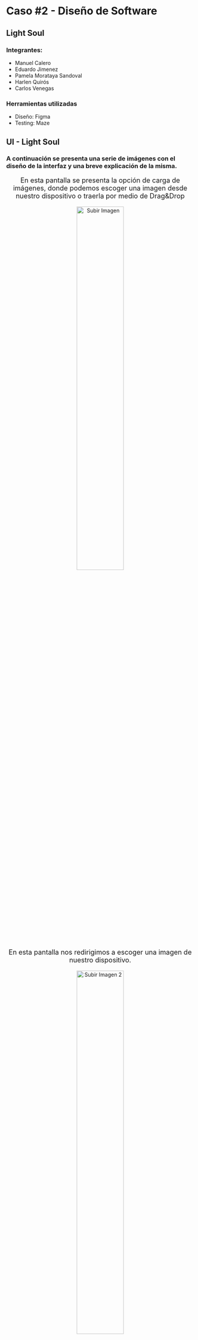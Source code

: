# Caso #2 - Diseño de Software 
## Light Soul

### Integrantes:
- Manuel Calero
- Eduardo Jimenez
- Pamela Morataya Sandoval
- Harlen Quirós
- Carlos Venegas

### Herramientas utilizadas
- Diseño: Figma
- Testing: Maze

## UI - Light Soul
### A continuación se presenta una serie de imágenes con el diseño de la interfaz y una breve explicación de la misma.

<div style="text-align: center; margin-bottom: 40px;">
    <p style="font-size: 18px;">En esta pantalla se presenta la opción de carga de imágenes, donde podemos escoger una imagen desde nuestro dispositivo o traerla por medio de Drag&Drop</p>
    <img src="./UI/subirImagen.png" alt="Subir Imagen" style="width: 50%;"/>
</div>

<div style="text-align: center; margin-bottom: 40px;">
    <p style="font-size: 18px;">En esta pantalla nos redirigimos a escoger una imagen de nuestro dispositivo.</p>
    <img src="./UI/subirImagen2.png" alt="Subir Imagen 2" style="width: 50%;"/>
</div>

<div style="text-align: center; margin-bottom: 40px;">
    <p style="font-size: 18px;">Seleccionamos la imagen de preferencia para crearle el diseño por medio de IA.</p>
    <img src="./UI/subirImagen3.png" alt="Subir Imagen 3" style="width: 50%;"/>
</div>

<div style="text-align: center; margin-bottom: 40px;">
    <p style="font-size: 18px;">Ya en esta pantalla nos sale que tenemos nuestra imagen cargada en la página, ya solo queda que selecciones "Diseña con IA"</p>
    <img src="./UI/subirImagenFinal.png" alt="Subir Imagen Final" style="width: 50%;"/>
</div>

<div style="text-align: center; margin-bottom: 40px;">
    <p style="font-size: 18px;">En esta pantalla, tenemos la opción de generar un texto con lo que buscamos o escoger que sea a elección de nuestra IA. En este caso la IA se va a encargar de colocar las lámparas que mejor se acoplen al lugar.</p>
    <img src="./UI/disenarInicio.png" alt="Diseñar Inicio" style="width: 50%;"/>
</div>

<div style="text-align: center; margin-bottom: 40px;">
    <p style="font-size: 18px;">Ahora nos dirige a una pantalla en la cual nuestra IA colocó las lámparas que mejor quedaban en el lugar.</p>
    <img src="./UI/disenar2.png" alt="Diseñar 2" style="width: 50%;"/>
</div>

<div style="text-align: center; margin-bottom: 40px;">
    <p style="font-size: 18px;">Podemos posicionarnos sobre lámpara de nuestra preferencia y agregarla al carrito de compras (en este caso escogimos las 3).</p>
    <img src="./UI/lamparasAgregadas.png" alt="Lámparas Agregadas" style="width: 50%;"/>
</div>

<div style="text-align: center; margin-bottom: 40px;">
    <p style="font-size: 18px;">También tenemos la opción de cambiar una lámpara, en este caso cambiamos la del techo.</p>
    <img src="./UI/cambiarLampTecho.png" alt="Cambiar Lámpara Techo" style="width: 50%;"/>
</div>

<div style="text-align: center; margin-bottom: 40px;">
    <p style="font-size: 18px;">En este frame se puede apreciar cómo la lámpara izquierda cambió, eso puedes hacer las veces que necesites.</p>
    <img src="./UI/cambiarLampIzq.png" alt="Cambiar Lámpara Izquierda" style="width: 50%;"/>
</div>

<div style="text-align: center; margin-bottom: 40px;">
    <p style="font-size: 18px;">Si no te gusta una lámpara, puedes eliminarla. Eso hicimos con la que se encontraba a la derecha de nuestra sala.</p>
    <img src="./UI/eliminarLampDer.png" alt="Eliminar Lámpara Derecha" style="width: 50%;"/>
</div>

<div style="text-align: center; margin-bottom: 40px;">
    <p style="font-size: 18px;">Con nuestra IA tenemos la opción de observar nuestras lámparas apagadas y ver cómo se ve su lugar escogido.</p>
    <img src="./UI/luzApagada.png" alt="Luz Apagada" style="width: 50%;"/>
</div>

<div style="text-align: center; margin-bottom: 40px;">
    <p style="font-size: 18px;">Presionando en nuestras lámparas se pueden encender y así ver cuánta luminosidad ofrecen en su habitación.</p>
    <img src="./UI/luzEncendida.png" alt="Luz Encendida" style="width: 50%;"/>
</div>

## Proceso del test de usabilidad

Para lograr el test de usabilidad se utilizo la herramienta MAZE en donde se realizan distintas pruebas con el fin de testear el comportamiento de un usuario para así lograr una tarea específica en la página web, a continuación se adjunta el link al test https://t.maze.co/277309294.
Esta prueba consiste en varias tareas:
- Colocar la edad del participante.
Esta prueba se realiza para poder determinar el público y el rango de su edad, con el fin de ver si esto afecta.

- Cargar una imágen de entorno para probar distintas lámparas.
Esta prueba es importante ya que es necesario comprobar que el usuario pueda subir una imágen y así probar las lámparas en su ambiente deseado.

- Agregar al carrito las 3 lámparas de la imágen.
Esta prueba se realiza con el fin de probar que el usuario entiende la funcionalidad del carrito en la página web y así poder adquirir artículos.

- Responder a: ¿Sintió esta experiencia intuitiva?, sino, ¿qué se le dificultó?
Esta pregunta se realiza posterior a dos pruebas para así conocer la opinión del usuario posterior.

- Eliminar de la imágen alguna de las Lámparas
Esta prueba se realiza con el fin de que el usuario pueda probar distintas combinaciones de lámparas en la imágen.

- Testear la iluminación de las lámparas en la
Esta prueba se realiza con el fin de que el usuario logre probar la iluminación de las lámparas en la imágen.

- Responder a: ¿Qué le pareció esta experiencia?,¿Mejoraría algo?
Esta pregunta se realiza posterior a dos pruebas para así conocer la opinión del usuario con respecto a toda la prueba y que pueda dejar un comentario de retroalimentación.

Estas pruebas se realizan con el fin de obtener feedback y así poder mejorar el diseño de la página web.

## Sujetos de Prueba

Los sujetos de prueba que realizaron el test, fueron estudiantes del Tecnológico de Costa Rica, con una edad que ronda entre los 20 y los 22 años
<div style="margin-bottom: 40px;">
    <img src="./Resultados Usabilidad/Edades.png" style="width: 70%;"/>
</div>

## Resultados
En cuanto a los resultados que obtuvimos son los siguientes para cada tarea:

### Cargar una imagen de entorno para probar distintas lámparas

Tabla de respuestas de participantes en la interfaz, con detalles sobre la duración, el resultado y el camino seguido por cada participante.
<div>
    <img src="./Resultados Usabilidad/Prueba1/Prueba1.png" style="width: 100%;"/>
</div>

Porcentaje de éxito en la prueba, porcentaje de mision sin finalizar, porcentaje de missclick que realizaron los usuarios y la duración promedio que les tomo a los usuarios completar la tarea.
<div>
    <img src="./Resultados Usabilidad/Prueba1/Estadisticas.png" style="width: 100%;"/>
</div>

Heatmaps de los wireframes de la tarea.
<div>
    <img src="./Resultados Usabilidad/Prueba1/HeatMapsPrueba1/Heatmap1.png" style="width: 48%;"/>
    <img src="./Resultados Usabilidad/Prueba1/HeatMapsPrueba1/Heatmap2.png" style="width: 48%;"/>
</div>

### Agregar al carrito las 3 lámparas de la imágen.
Tabla de respuestas de participantes en la interfaz, con detalles sobre la duración, el resultado y el camino seguido por cada participante.
<div>
    <img src="./Resultados Usabilidad/Prueba2/Prueba 2.png" style="width: 100%;"/>
</div>

Porcentaje de éxito en la prueba, porcentaje de mision sin finalizar, porcentaje de missclick que realizaron los usuarios y la duración promedio que les tomo a los usuarios completar la tarea.
<div>
    <img src="./Resultados Usabilidad/Prueba2/Estadisticas Prueba 2.png" style="width: 100%;"/>
</div>

Heatmaps de los wireframes de la tarea.
<div>
    <img src="./Resultados Usabilidad/Prueba2/HeatmapsPrueba2/image1.png" style="width: 48%;"/>
    <img src="./Resultados Usabilidad/Prueba2/HeatmapsPrueba2/image2.png" style="width: 48%;"/>
    <img src="./Resultados Usabilidad/Prueba2/HeatmapsPrueba2/image3.png" style="width: 48%;"/>
</div>

Como tal, tuvimos un 100% de ratio de acceso directo de parte de los usuarios a la hora de agregar un elemento al carrito, por otros detalles sin embargo, si hubo un porcentaje de alrededor del 14% en el que los usuarios no dieron click de forma correcta al objeto; finalmente, se considera que la duración promedio de cada usuario es de 21.3 segundos, lo cual no es mucho.

### Eliminar de la imágen alguna de las Lámparas
Tabla de respuestas de participantes en la interfaz, con detalles sobre la duración, el resultado y el camino seguido por cada participante.
<div>
    <img src="./Resultados Usabilidad/Prueba3/Prueba3.png" style="width: 100%;"/>
</div>

Porcentaje de éxito en la prueba, porcentaje de mision sin finalizar, porcentaje de missclick que realizaron los usuarios y la duración promedio que les tomo a los usuarios completar la tarea.
<div>
    <img src="./Resultados Usabilidad/Prueba3/EstadisticasPrueba3.png" style="width: 100%;"/>
</div>

Heatmaps de los wireframes de la tarea.
<div>
    <img src="./Resultados Usabilidad/Prueba3/HeatmapsPrueba3/image1.png" style="width: 48%;"/>
    <img src="./Resultados Usabilidad/Prueba3/HeatmapsPrueba3/image2.png" style="width: 48%;"/>
</div>

### Testear la iluminación de las lámparas en la imágen.
Tabla de respuestas de participantes en la interfaz, con detalles sobre la duración, el resultado y el camino seguido por cada participante.
<div>
    <img src="./Resultados Usabilidad/Prueba4/Prueba4.png" style="width: 100%;"/>
</div>

Porcentaje de éxito en la prueba, porcentaje de mision sin finalizar, porcentaje de missclick que realizaron los usuarios y la duración promedio que les tomo a los usuarios completar la tarea.
<div>
    <img src="./Resultados Usabilidad/Prueba4/EstadisticasPrueba4.png" style="width: 100%;"/>
</div>

Heatmaps de los wireframes de la tarea.
<div>
    <img src="./Resultados Usabilidad/Prueba4/HeatmapsPrueba4/image1.png" style="width: 48%;"/>
    <img src="./Resultados Usabilidad/Prueba4/HeatmapsPrueba4/image2.png" style="width: 48%;"/>
</div>

## Errores

### Error al eliminar las lámparas del carrito
A la hora que los usuarios van hacia la opción de eliminar imagen del carrito, muchos de ellos suelen darle click al botón X rojo al lado de la compra en el carrito, en el diseño como tal no fue aplicado.

De tal modo que se considera un error tanto visual como funcional, pues éste botón no cumple la función de eliminar del carrito y confunde al usuario.

<div>
    <img src="./Resultados Usabilidad/Prueba3/HeatmapsPrueba3/image2.png" style="width: 100%;"/>
</div>

A tomar en consideración para arreglar el error, tenemos 2 opciones, pero para facilitar al usuario, lo mejor sería permitir que el botón con forma de X si permita a los usuarios quitar el elemento de la lámpara, y quitar dicha opción del popup mejor.

### Error con las luces al apagarlas y encenderlas
A la hora que el usuario desee encender la luz como tal, o apagarla, la luz simplemente se enciende como tal o se mantiene apagada siempre; lo cual se puede considerar un posible error.

<div>
    <img src="./Resultados Usabilidad/Prueba4/HeatmapsPrueba4/image2.png" style="width: 100%;"/>
</div>

El punto más normal para solucionarlo sería tener en el sistema algo para que cuando esté encendido y el usuario le de click, se apague de forma correcta, y active el punto original, como un "flag".

### Error a la seleccionar la imagen
A la hora de seleccionar imagen para determinar la imagen para diseñar como tal, el usuario piensa que puede dar click a la imagen, pues le da click fuera del botón también... sin embargo, también pueden surgir problemas a la hora de seleccionar.

<div>
    <img src="./Resultados Usabilidad/Prueba1/HeatmapsPrueba1/Heatmap1.png" style="width: 100%;"/>
</div>

Para solucionar el posible error a la hora de buguear el sistema cuando se selecciona la imagen, es posible usar un "flag" como tal para determinar cuando la foto esté seleccionada.

## Tendencias

## Comportamientos

## Correcciones para mejorar el UI
Para mejorar el UI se tienen varias mejoras basadas en las pruebas:
- Agregar un set de instrucciones sobre cómo interactuar con las lámparas para así poder apagar y prender las distintas luces.
- Cuando el usuario quiera agregar una imagen se puede bloquear la pantalla para que el usuario no se pierda a la hora de realizar esta interacción.
- Habilitar el chat del IA con las recomendaciones hasta que el usuario entre en su etapa de diseño, ya que en las pruebas, el usuario clickeaba estos botones antes de estar funcionales.
- Aumentar el tamaño del cuadro de la imágen para que se pueda tener una mejor observación e interacción con los componentes.

